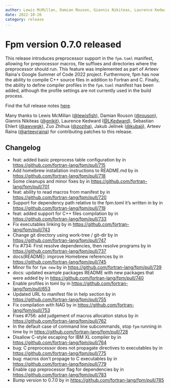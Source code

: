 ```yaml
---
author: Lewis McMillan, Damian Rouson, Giannis Nikiteas, Laurence Kedward, Sebastian Ehlert, Zuo Zhihua, Jakub Jelínek, Arteev Raina
date: 2022-10-26
category: release
...
```


# Fpm version 0.7.0 released

This release introduces preprocessor support in the `fpm.toml` manifest, allowing
for preprocessor macros, file suffixes and directories where the preprocessor should run.
This feature was implemented as part of Arteev Raina's Google Summer of Code 2022 project.
Furthermore, fpm has now the ability to compile C++ source files in addition to Fortran and C.
Finally, the ability to define compiler profiles in the `fpm.toml` manifest has been added,
although the profile settings are not currently used in the build process.

Find the full release notes [here](https://github.com/fortran-lang/fpm/releases/tag/v0.7.0).

Many thanks to
Lewis McMillan ([@lewisfish](https://github.com/lewisfish)),
Damian Rouson ([@rouson](https://github.com/rouson)),
Giannis Nikiteas ([@gnikit](https://github.com/gnikit)),
Laurence Kedward ([@LKedward](https://github.com/LKedward)),
Sebastian Ehlert ([@awvwgk](https://github.com/awvwgk)),
Zuo Zhihua ([@zoziha](https://github.com/zoziha)),
Jakub Jelínek ([@kubajj](https://github.com/kubajj)),
Arteev Raina ([@arteevraina](https://github.com/arteevraina))
for contributing patches to this release.

## Changelog

- feat: added basic preprocess table configuration by in <https://github.com/fortran-lang/fpm/pull/715>
- Add homebrew installation instructions to README.md by in <https://github.com/fortran-lang/fpm/pull/718>
- Some cleanups and minor fixes by in <https://github.com/fortran-lang/fpm/pull/701>
- feat: ability to read macros from manifest by in <https://github.com/fortran-lang/fpm/pull/720>
- Support for dependency path relative to the fpm.toml it’s written in by in <https://github.com/fortran-lang/fpm/pull/719>
- feat: added support for C++ files compilation by in <https://github.com/fortran-lang/fpm/pull/733>
- Fix executables linking by in <https://github.com/fortran-lang/fpm/pull/743>
- Change git directory using work-tree / git-dir by in <https://github.com/fortran-lang/fpm/pull/747>
- Fix #734: First resolve dependencies, then resolve programs by in <https://github.com/fortran-lang/fpm/pull/737>
- docs(README): improve Homebrew references by in <https://github.com/fortran-lang/fpm/pull/745>
- Minor fix for `fpm new` by in <https://github.com/fortran-lang/fpm/pull/739>
- docs: updated example packages README with new packages that were added by in <https://github.com/fortran-lang/fpm/pull/740>
- Enable profiles in toml by in <https://github.com/fortran-lang/fpm/pull/653>
- Updated URL to manifest file in help section by in <https://github.com/fortran-lang/fpm/pull/755>
- Fix compilation with NAG by in <https://github.com/fortran-lang/fpm/pull/753>
- Fixes #756: add judgement of macros allocation status by in <https://github.com/fortran-lang/fpm/pull/762>
- In the default case of command line subcommands, stop `fpm` running in time by in <https://github.com/fortran-lang/fpm/pull/728>
- Disallow C-style escaping for IBM XL compiler by in <https://github.com/fortran-lang/fpm/pull/764>
- bug: C preprocessor does not propagate directives to executables by in <https://github.com/fortran-lang/fpm/pull/775>
- bug: macros don't propage to C executables by in <https://github.com/fortran-lang/fpm/pull/779>
- Enable cpp preprocessor flag for dependencies by in <https://github.com/fortran-lang/fpm/pull/783>
- Bump version to 0.7.0 by in <https://github.com/fortran-lang/fpm/pull/785>
